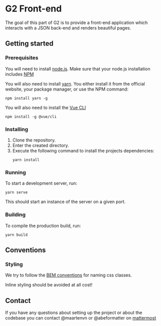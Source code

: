 # G2 Front-end
The goal of this part of G2 is to provide a front-end application which interacts with a JSON back-end and renders beautiful pages.

## Getting started

### Prerequisites
You will need to install [node.js](https://nodejs.org). Make sure that your node.js installation includes [NPM](https://www.npmjs.com/)

You will also need to install [yarn](https://yarnpkg.com/). You either install it from the official website, your package manager, or use the NPM command:
~~~
npm install yarn -g
~~~

You will also need to install the [Vue CLI](https://cli.vuejs.org/)
~~~
npm install -g @vue/cli
~~~

### Installing
1. Clone the repository.
2. Enter the created directory.
3. Execute the following command to install the projects dependencies:
   ~~~
   yarn install
   ~~~

### Running
To start a development server, run:
~~~
yarn serve
~~~
This should start an instance of the server on a given port.

### Building
To compile the production build,  run:
~~~
yarn build
~~~

## Conventions

### Styling
We try to follow the [BEM conventions](http://getbem.com/naming/) for naming css classes.

Inline styling should be avoided at all cost!

## Contact
If you have any questions about setting up the project or about the codebase you can contact @maartenvn or @abeformatter on [mattermost](chat.zeus.gent)

